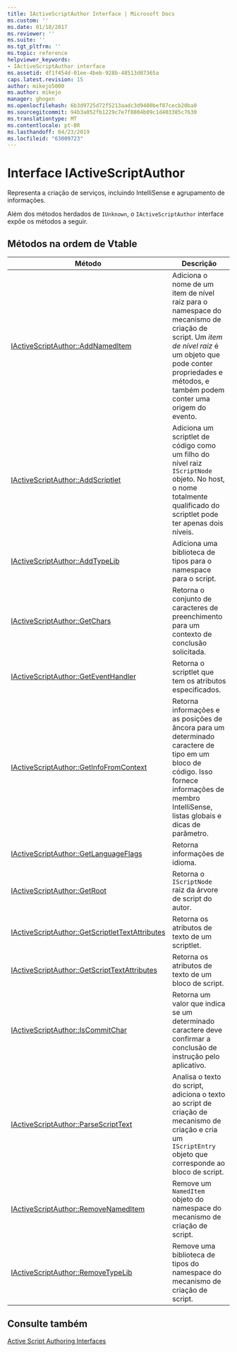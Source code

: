 ```yaml
---
title: IActiveScriptAuthor Interface | Microsoft Docs
ms.custom: ''
ms.date: 01/18/2017
ms.reviewer: ''
ms.suite: ''
ms.tgt_pltfrm: ''
ms.topic: reference
helpviewer_keywords:
- IActiveScriptAuthor interface
ms.assetid: df1f454d-01ee-4beb-928b-48513d07365a
caps.latest.revision: 15
author: mikejo5000
ms.author: mikejo
manager: ghogen
ms.openlocfilehash: 6b3d9725d72f5213aadc3d9400bef87cecb20ba0
ms.sourcegitcommit: 94b3a052fb1229c7e7f8804b09c1d403385c7630
ms.translationtype: MT
ms.contentlocale: pt-BR
ms.lasthandoff: 04/23/2019
ms.locfileid: "63009723"
---
```

# <a name="iactivescriptauthor-interface"></a>Interface IActiveScriptAuthor
Representa a criação de serviços, incluindo IntelliSense e agrupamento de informações.  
  
 Além dos métodos herdados de `IUnknown`, o `IActiveScriptAuthor` interface expõe os métodos a seguir.  
  
## <a name="methods-in-vtable-order"></a>Métodos na ordem de Vtable  
  
|Método|Descrição|  
|------------|-----------------|  
|[IActiveScriptAuthor::AddNamedItem](../../winscript/reference/iactivescriptauthor-addnameditem.md)|Adiciona o nome de um item de nível raiz para o namespace do mecanismo de criação de script. Um *item de nível raiz* é um objeto que pode conter propriedades e métodos, e também podem conter uma origem do evento.|  
|[IActiveScriptAuthor::AddScriptlet](../../winscript/reference/iactivescriptauthor-addscriptlet.md)|Adiciona um scriptlet de código como um filho do nível raiz `IScriptNode` objeto. No host, o nome totalmente qualificado do scriptlet pode ter apenas dois níveis.|  
|[IActiveScriptAuthor::AddTypeLib](../../winscript/reference/iactivescriptauthor-addtypelib.md)|Adiciona uma biblioteca de tipos para o namespace para o script.|  
|[IActiveScriptAuthor::GetChars](../../winscript/reference/iactivescriptauthor-getchars.md)|Retorna o conjunto de caracteres de preenchimento para um contexto de conclusão solicitada.|  
|[IActiveScriptAuthor::GetEventHandler](../../winscript/reference/iactivescriptauthor-geteventhandler.md)|Retorna o scriptlet que tem os atributos especificados.|  
|[IActiveScriptAuthor::GetInfoFromContext](../../winscript/reference/iactivescriptauthor-getinfofromcontext.md)|Retorna informações e as posições de âncora para um determinado caractere de tipo em um bloco de código. Isso fornece informações de membro IntelliSense, listas globais e dicas de parâmetro.|  
|[IActiveScriptAuthor::GetLanguageFlags](../../winscript/reference/iactivescriptauthor-getlanguageflags.md)|Retorna informações de idioma.|  
|[IActiveScriptAuthor::GetRoot](../../winscript/reference/iactivescriptauthor-getroot.md)|Retorna o `IScriptNode` raiz da árvore de script do autor.|  
|[IActiveScriptAuthor::GetScriptletTextAttributes](../../winscript/reference/iactivescriptauthor-getscriptlettextattributes.md)|Retorna os atributos de texto de um scriptlet.|  
|[IActiveScriptAuthor::GetScriptTextAttributes](../../winscript/reference/iactivescriptauthor-getscripttextattributes.md)|Retorna os atributos de texto de um bloco de script.|  
|[IActiveScriptAuthor::IsCommitChar](../../winscript/reference/iactivescriptauthor-iscommitchar.md)|Retorna um valor que indica se um determinado caractere deve confirmar a conclusão de instrução pelo aplicativo.|  
|[IActiveScriptAuthor::ParseScriptText](../../winscript/reference/iactivescriptauthor-parsescripttext.md)|Analisa o texto do script, adiciona o texto ao script de criação de mecanismo de criação e cria um `IScriptEntry` objeto que corresponde ao bloco de script.|  
|[IActiveScriptAuthor::RemoveNamedItem](../../winscript/reference/iactivescriptauthor-removenameditem.md)|Remove um `NamedItem` objeto do namespace do mecanismo de criação de script.|  
|[IActiveScriptAuthor::RemoveTypeLib](../../winscript/reference/iactivescriptauthor-removetypelib.md)|Remove uma biblioteca de tipos do namespace do mecanismo de criação de script.|  
  
## <a name="see-also"></a>Consulte também  
 [Active Script Authoring Interfaces](../../winscript/reference/active-script-authoring-interfaces.md)